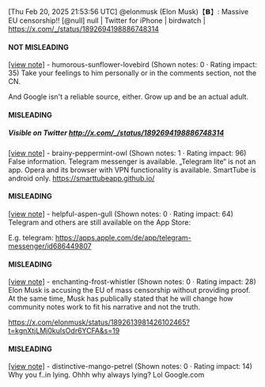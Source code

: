 [Thu Feb 20, 2025 21:53:56 UTC] @elonmusk (Elon Musk)【𝗕】: Massive EU censorship!! [@null] null | Twitter for iPhone | birdwatch | https://x.com/_/status/1892694198886748314

#### NOT MISLEADING

[[view note]](https://x.com/i/birdwatch/n/1892697247470780477) - humorous-sunflower-lovebird (Shown notes: 0 · Rating impact: 35)
Take your feelings to him personally or in the comments section, not the CN.

And Google isn't a reliable source, either.  Grow up and be an actual adult.

#### MISLEADING
##### Visible on Twitter http://x.com/_/status/1892694198886748314
[[view note]](https://x.com/i/birdwatch/n/1892715628475125769) - brainy-peppermint-owl (Shown notes: 1 · Rating impact: 96)
False information.
Telegram messenger is available.
„Telegram lite“ is not an app.
Opera and its browser with VPN functionality is available.
SmartTube is android only.
https://smarttubeapp.github.io/

#### MISLEADING

[[view note]](https://x.com/i/birdwatch/n/1892701163549556931) - helpful-aspen-gull (Shown notes: 0 · Rating impact: 64)
Telegram and others are still available on the App Store:

E.g. telegram: https://apps.apple.com/de/app/telegram-messenger/id686449807

#### MISLEADING

[[view note]](https://x.com/i/birdwatch/n/1892701007827894437) - enchanting-frost-whistler (Shown notes: 0 · Rating impact: 28)
Elon Musk is accusing the EU of mass censorship without providing proof. At the same time, Musk has publically stated that he will change how community notes work to fit his narrative and not the truth.

https://x.com/elonmusk/status/1892613981426102465?t=kgnXtjLMj0kuIsOdr6YCFA&s=19

#### MISLEADING

[[view note]](https://x.com/i/birdwatch/n/1892695615634866179) - distinctive-mango-petrel (Shown notes: 0 · Rating impact: 14)
Why you f..in lying. Ohhh why always lying? Lol
Google.com
